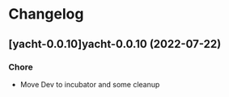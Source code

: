 # Changelog



## [yacht-0.0.10]yacht-0.0.10 (2022-07-22)

### Chore

- Move Dev to incubator and some cleanup
  
  